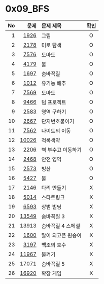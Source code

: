 # 0x09_BFS

| No  | 문제                                           | 문제 제목          | 확인 |
| --: | ---------------------------------------------: | :----------------- | :--: |
| 1   | [1926](https://www.acmicpc.net/problem/1926)   | 그림               |  O   |
| 2   | [2178](https://www.acmicpc.net/problem/2178)   | 미로 탐색          |  O   |
| 3   | [7576](https://www.acmicpc.net/problem/7576)   | 토마토             |  O   |
| 4   | [4179](https://www.acmicpc.net/problem/4179)   | 불                 |  O   |
| 5   | [1697](https://www.acmicpc.net/problem/1697)   | 숨바꼭질           |  O   |
| 6   | [1012](https://www.acmicpc.net/problem/1012)   | 유기농 배추        |  O   |
| 7   | [7569](https://www.acmicpc.net/problem/7569)   | 토마토             |  O   |
| 8   | [9466](https://www.acmicpc.net/problem/9466)   | 텀 프로젝트        |  O   |
| 9   | [2583](https://www.acmicpc.net/problem/2583)   | 영역 구하기        |  O   |
| 10  | [2667](https://www.acmicpc.net/problem/2667)   | 단지번호붙이기     |  O   |
| 11  | [7562](https://www.acmicpc.net/problem/7562)   | 나이트의 이동      |  O   |
| 12  | [10026](https://www.acmicpc.net/problem/10026) | 적록색약           |  O   |
| 13  | [2206](https://www.acmicpc.net/problem/2206)   | 벽 부수고 이동하기 |  O   |
| 14  | [2468](https://www.acmicpc.net/problem/2468)   | 안전 영역          |  O   |
| 15  | [2573](https://www.acmicpc.net/problem/2573)   | 빙산               |  O   |
| 16  | [5427](https://www.acmicpc.net/problem/5427)   | 불                 |  O   |
| 17  | [2146](https://www.acmicpc.net/problem/2146)   | 다리 만들기        |  X   |
| 18  | [5014](https://www.acmicpc.net/problem/5014)   | 스타트링크         |  X   |
| 19  | [6593](https://www.acmicpc.net/problem/6593)   | 상범 빌딩          |  X   |
| 20  | [13549](https://www.acmicpc.net/problem/13549) | 숨바꼭질 3         |  X   |
| 21  | [13913](https://www.acmicpc.net/problem/13913) | 숨바꼭질 4 스페셜  |  X   |
| 22  | [1600](https://www.acmicpc.net/problem/1600)   | 말이 되고픈 원숭이 |  X   |
| 23  | [3197](https://www.acmicpc.net/problem/3197)   | 백조의 호수        |  X   |
| 24  | [11967](https://www.acmicpc.net/problem/11967) | 불켜기             |  X   |
| 25  | [17071](https://www.acmicpc.net/problem/17071) | 숨바꼭질 5         |  X   |
| 26  | [16920](https://www.acmicpc.net/problem/16920) | 확장 게임          |  X   |
